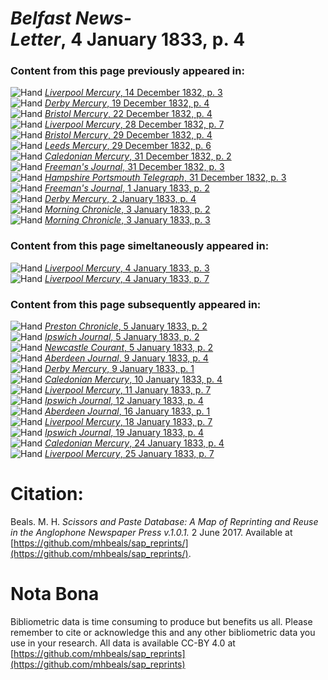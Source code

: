 # *Belfast News-Letter*, 4 January 1833, p. 4  
  
### Content from this page previously appeared in:  
![Hand](http://scissorsandpaste.net/wp-content/uploads/2017/06/smallhandpointer.png) [*Liverpool Mercury*, 14 December 1832, p. 3](https://mhbeals.github.io/sap_html/Liverpool-Mercury/Liverpool-Mercury-14-December-1832-p-3)  
![Hand](http://scissorsandpaste.net/wp-content/uploads/2017/06/smallhandpointer.png) [*Derby Mercury*, 19 December 1832, p. 4](https://mhbeals.github.io/sap_html/Derby-Mercury/Derby-Mercury-19-December-1832-p-4)  
![Hand](http://scissorsandpaste.net/wp-content/uploads/2017/06/smallhandpointer.png) [*Bristol Mercury*, 22 December 1832, p. 4](https://mhbeals.github.io/sap_html/Bristol-Mercury/Bristol-Mercury-22-December-1832-p-4)  
![Hand](http://scissorsandpaste.net/wp-content/uploads/2017/06/smallhandpointer.png) [*Liverpool Mercury*, 28 December 1832, p. 7](https://mhbeals.github.io/sap_html/Liverpool-Mercury/Liverpool-Mercury-28-December-1832-p-7)  
![Hand](http://scissorsandpaste.net/wp-content/uploads/2017/06/smallhandpointer.png) [*Bristol Mercury*, 29 December 1832, p. 4](https://mhbeals.github.io/sap_html/Bristol-Mercury/Bristol-Mercury-29-December-1832-p-4)  
![Hand](http://scissorsandpaste.net/wp-content/uploads/2017/06/smallhandpointer.png) [*Leeds Mercury*, 29 December 1832, p. 6](https://mhbeals.github.io/sap_html/Leeds-Mercury/Leeds-Mercury-29-December-1832-p-6)  
![Hand](http://scissorsandpaste.net/wp-content/uploads/2017/06/smallhandpointer.png) [*Caledonian Mercury*, 31 December 1832, p. 2](https://mhbeals.github.io/sap_html/Caledonian-Mercury/Caledonian-Mercury-31-December-1832-p-2)  
![Hand](http://scissorsandpaste.net/wp-content/uploads/2017/06/smallhandpointer.png) [*Freeman's Journal*, 31 December 1832, p. 3](https://mhbeals.github.io/sap_html/Freeman's-Journal/Freeman's-Journal-31-December-1832-p-3)  
![Hand](http://scissorsandpaste.net/wp-content/uploads/2017/06/smallhandpointer.png) [*Hampshire Portsmouth Telegraph*, 31 December 1832, p. 3](https://mhbeals.github.io/sap_html/Hampshire-Portsmouth-Telegraph/Hampshire-Portsmouth-Telegraph-31-December-1832-p-3)  
![Hand](http://scissorsandpaste.net/wp-content/uploads/2017/06/smallhandpointer.png) [*Freeman's Journal*, 1 January 1833, p. 2](https://mhbeals.github.io/sap_html/Freeman's-Journal/Freeman's-Journal-1-January-1833-p-2)  
![Hand](http://scissorsandpaste.net/wp-content/uploads/2017/06/smallhandpointer.png) [*Derby Mercury*, 2 January 1833, p. 4](https://mhbeals.github.io/sap_html/Derby-Mercury/Derby-Mercury-2-January-1833-p-4)  
![Hand](http://scissorsandpaste.net/wp-content/uploads/2017/06/smallhandpointer.png) [*Morning Chronicle*, 3 January 1833, p. 2](https://mhbeals.github.io/sap_html/Morning-Chronicle/Morning-Chronicle-3-January-1833-p-2)  
![Hand](http://scissorsandpaste.net/wp-content/uploads/2017/06/smallhandpointer.png) [*Morning Chronicle*, 3 January 1833, p. 3](https://mhbeals.github.io/sap_html/Morning-Chronicle/Morning-Chronicle-3-January-1833-p-3)  
  
### Content from this page simeltaneously appeared in:  
![Hand](http://scissorsandpaste.net/wp-content/uploads/2017/06/smallhandpointer.png) [*Liverpool Mercury*, 4 January 1833, p. 3](https://mhbeals.github.io/sap_html/Liverpool-Mercury/Liverpool-Mercury-4-January-1833-p-3)  
![Hand](http://scissorsandpaste.net/wp-content/uploads/2017/06/smallhandpointer.png) [*Liverpool Mercury*, 4 January 1833, p. 7](https://mhbeals.github.io/sap_html/Liverpool-Mercury/Liverpool-Mercury-4-January-1833-p-7)  
  
### Content from this page subsequently appeared in:  
![Hand](http://scissorsandpaste.net/wp-content/uploads/2017/06/smallhandpointer.png) [*Preston Chronicle*, 5 January 1833, p. 2](https://mhbeals.github.io/sap_html/Preston-Chronicle/Preston-Chronicle-5-January-1833-p-2)  
![Hand](http://scissorsandpaste.net/wp-content/uploads/2017/06/smallhandpointer.png) [*Ipswich Journal*, 5 January 1833, p. 2](https://mhbeals.github.io/sap_html/Ipswich-Journal/Ipswich-Journal-5-January-1833-p-2)  
![Hand](http://scissorsandpaste.net/wp-content/uploads/2017/06/smallhandpointer.png) [*Newcastle Courant*, 5 January 1833, p. 2](https://mhbeals.github.io/sap_html/Newcastle-Courant/Newcastle-Courant-5-January-1833-p-2)  
![Hand](http://scissorsandpaste.net/wp-content/uploads/2017/06/smallhandpointer.png) [*Aberdeen Journal*, 9 January 1833, p. 4](https://mhbeals.github.io/sap_html/Aberdeen-Journal/Aberdeen-Journal-9-January-1833-p-4)  
![Hand](http://scissorsandpaste.net/wp-content/uploads/2017/06/smallhandpointer.png) [*Derby Mercury*, 9 January 1833, p. 1](https://mhbeals.github.io/sap_html/Derby-Mercury/Derby-Mercury-9-January-1833-p-1)  
![Hand](http://scissorsandpaste.net/wp-content/uploads/2017/06/smallhandpointer.png) [*Caledonian Mercury*, 10 January 1833, p. 4](https://mhbeals.github.io/sap_html/Caledonian-Mercury/Caledonian-Mercury-10-January-1833-p-4)  
![Hand](http://scissorsandpaste.net/wp-content/uploads/2017/06/smallhandpointer.png) [*Liverpool Mercury*, 11 January 1833, p. 7](https://mhbeals.github.io/sap_html/Liverpool-Mercury/Liverpool-Mercury-11-January-1833-p-7)  
![Hand](http://scissorsandpaste.net/wp-content/uploads/2017/06/smallhandpointer.png) [*Ipswich Journal*, 12 January 1833, p. 4](https://mhbeals.github.io/sap_html/Ipswich-Journal/Ipswich-Journal-12-January-1833-p-4)  
![Hand](http://scissorsandpaste.net/wp-content/uploads/2017/06/smallhandpointer.png) [*Aberdeen Journal*, 16 January 1833, p. 1](https://mhbeals.github.io/sap_html/Aberdeen-Journal/Aberdeen-Journal-16-January-1833-p-1)  
![Hand](http://scissorsandpaste.net/wp-content/uploads/2017/06/smallhandpointer.png) [*Liverpool Mercury*, 18 January 1833, p. 7](https://mhbeals.github.io/sap_html/Liverpool-Mercury/Liverpool-Mercury-18-January-1833-p-7)  
![Hand](http://scissorsandpaste.net/wp-content/uploads/2017/06/smallhandpointer.png) [*Ipswich Journal*, 19 January 1833, p. 4](https://mhbeals.github.io/sap_html/Ipswich-Journal/Ipswich-Journal-19-January-1833-p-4)  
![Hand](http://scissorsandpaste.net/wp-content/uploads/2017/06/smallhandpointer.png) [*Caledonian Mercury*, 24 January 1833, p. 4](https://mhbeals.github.io/sap_html/Caledonian-Mercury/Caledonian-Mercury-24-January-1833-p-4)  
![Hand](http://scissorsandpaste.net/wp-content/uploads/2017/06/smallhandpointer.png) [*Liverpool Mercury*, 25 January 1833, p. 7](https://mhbeals.github.io/sap_html/Liverpool-Mercury/Liverpool-Mercury-25-January-1833-p-7)  


# Citation: 

Beals. M. H. *Scissors and Paste Database: A Map of Reprinting and Reuse in the Anglophone Newspaper Press v.1.0.1.* 2 June 2017. Available at [https://github.com/mhbeals/sap_reprints/](https://github.com/mhbeals/sap_reprints/). 

# Nota Bona

Bibliometric data is time consuming to produce but benefits us all. Please remember to cite or acknowledge this and any other bibliometric data you use in your research. All data is available CC-BY 4.0 at [https://github.com/mhbeals/sap_reprints](https://github.com/mhbeals/sap_reprints)